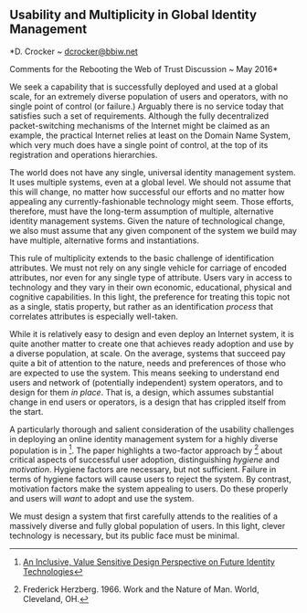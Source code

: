 ## Usability and Multiplicity in Global Identity Management
*D. Crocker ~ dcrocker@bbiw.net

Comments for the Rebooting the Web of Trust Discussion ~ May 2016*

We seek a capability that is successfully deployed and used at a global scale, for an extremely diverse population of users and operators, with no single point of control (or failure.)  Arguably there is no service today that satisfies such a set of requirements.  Although the fully decentralized packet-switching mechanisms of the Internet might be claimed as an example, the practical Internet relies at least on the Domain Name System, which very much does have a single point of control, at the top of its registration and operations hierarchies.

The world does not have any single, universal identity management system. It uses multiple systems, even at a global level. We should not assume that this will change, no matter how successful our efforts and no matter how appealing any currently-fashionable technology might seem. Those efforts, therefore, must have the long-term assumption of multiple, alternative identity management systems. Given the nature of technological change, we also must assume that any given component of the system we build may have multiple, alternative forms and instantiations.

This rule of multiplicity extends to the basic challenge of identification attributes. We must not rely on any single vehicle for carriage of encoded attributes, nor even for any single type of attribute.  Users vary in access to technology and they vary in their own economic, educational, physical and cognitive capabilities. In this light, the preference for treating this topic not as a single, statis property, but rather as an identification *process* that correlates attributes is especially well-taken.

While it is relatively easy to design and even deploy an Internet system, it is quite another matter to create one that achieves ready adoption and use by a diverse population, at scale. On the average, systems that succeed pay quite a bit of attention to the nature, needs and preferences of those who are expected to use the system. This means seeking to understand end users and network of (potentially independent) system operators, and to design for them *in place*. That is, a design, which assumes substantial change in end users or operators, is a design that has crippled itself from the start.

A particularly thorough and salient consideration of the usability challenges in deploying an online identity management system for a highly diverse population is in [^Briggs]. The paper highlights a two-factor approach by [^Herzberg] about critical aspects of successful user adoption, distinguishing *hygiene* and *motivation*. Hygiene factors are necessary, but not sufficient. Failure in terms of hygiene factors will cause users to reject the system. By contrast, motivation factors make the system appealing to users. Do these properly and users will *want* to adopt and use the system.

We must design a system that first carefully attends to the realities of a massively diverse and fully global population of  users. In this light, clever technology is necessary, but its public face must be minimal.



[^Briggs]: [An Inclusive, Value Sensitive Design Perspective on Future Identity Technologies](http://dl.acm.org/citation.cfm?id=2778972&dl=ACM&coll=DL&CFID=784531491&CFTOKEN=52935076)
[^Herzberg]: Frederick Herzberg. 1966. Work and the Nature of Man. World, Cleveland, OH.
